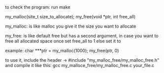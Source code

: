 
to check the program:
	run make
	
my_malloc(site_t size_to_allocate);
my_free(void *ptr, int free_all)

my_malloc: is like malloc you give it the size you want to allocate 
	
my_free:   is like default free but has a second argument,
     		   in case you want to free all allocated space once set free_all to 1 else set it to 

example:
				char ***ptr = my_malloc(1000);
				my_free(ptr, 0)

to use it,
include the header -> #include "my_malloc_free/my_malloc_free.h"
and compile it like this: gcc my_malloce_free/my_malloc_free.c your_file.c
